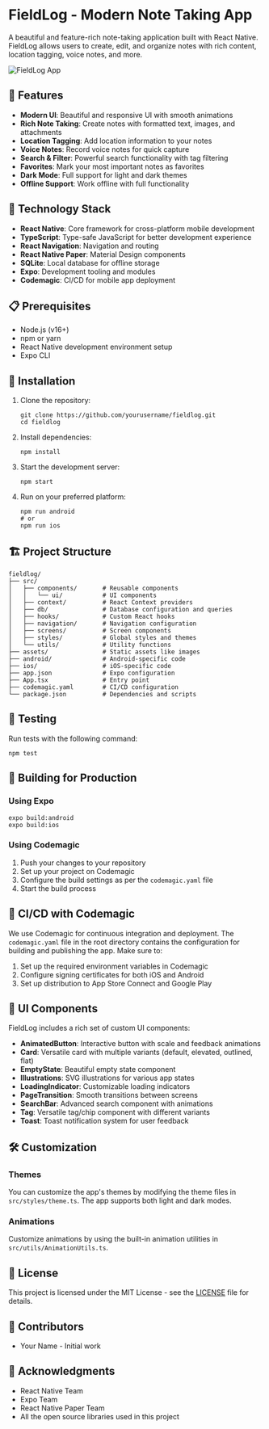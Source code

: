 # FieldLog - Modern Note Taking App

A beautiful and feature-rich note-taking application built with React Native. FieldLog allows users to create, edit, and organize notes with rich content, location tagging, voice notes, and more.

![FieldLog App](./screenshots/app-preview.png)

## 🌟 Features

- **Modern UI**: Beautiful and responsive UI with smooth animations
- **Rich Note Taking**: Create notes with formatted text, images, and attachments
- **Location Tagging**: Add location information to your notes
- **Voice Notes**: Record voice notes for quick capture
- **Search & Filter**: Powerful search functionality with tag filtering
- **Favorites**: Mark your most important notes as favorites
- **Dark Mode**: Full support for light and dark themes
- **Offline Support**: Work offline with full functionality

## 🚀 Technology Stack

- **React Native**: Core framework for cross-platform mobile development
- **TypeScript**: Type-safe JavaScript for better development experience
- **React Navigation**: Navigation and routing
- **React Native Paper**: Material Design components
- **SQLite**: Local database for offline storage
- **Expo**: Development tooling and modules
- **Codemagic**: CI/CD for mobile app deployment

## 📋 Prerequisites

- Node.js (v16+)
- npm or yarn
- React Native development environment setup
- Expo CLI

## 🔧 Installation

1. Clone the repository:
   ```
   git clone https://github.com/yourusername/fieldlog.git
   cd fieldlog
   ```

2. Install dependencies:
   ```
   npm install
   ```

3. Start the development server:
   ```
   npm start
   ```

4. Run on your preferred platform:
   ```
   npm run android
   # or
   npm run ios
   ```

## 🏗️ Project Structure

```
fieldlog/
├── src/
│   ├── components/       # Reusable components
│   │   └── ui/           # UI components
│   ├── context/          # React Context providers
│   ├── db/               # Database configuration and queries
│   ├── hooks/            # Custom React hooks
│   ├── navigation/       # Navigation configuration
│   ├── screens/          # Screen components
│   ├── styles/           # Global styles and themes
│   └── utils/            # Utility functions
├── assets/               # Static assets like images
├── android/              # Android-specific code
├── ios/                  # iOS-specific code
├── app.json              # Expo configuration
├── App.tsx               # Entry point
├── codemagic.yaml        # CI/CD configuration
└── package.json          # Dependencies and scripts
```

## 🧪 Testing

Run tests with the following command:

```
npm test
```

## 📱 Building for Production

### Using Expo

```
expo build:android
expo build:ios
```

### Using Codemagic

1. Push your changes to your repository
2. Set up your project on Codemagic
3. Configure the build settings as per the `codemagic.yaml` file
4. Start the build process

## 🔄 CI/CD with Codemagic

We use Codemagic for continuous integration and deployment. The `codemagic.yaml` file in the root directory contains the configuration for building and publishing the app. Make sure to:

1. Set up the required environment variables in Codemagic
2. Configure signing certificates for both iOS and Android
3. Set up distribution to App Store Connect and Google Play

## 🎨 UI Components

FieldLog includes a rich set of custom UI components:

- **AnimatedButton**: Interactive button with scale and feedback animations
- **Card**: Versatile card with multiple variants (default, elevated, outlined, flat)
- **EmptyState**: Beautiful empty state component
- **Illustrations**: SVG illustrations for various app states
- **LoadingIndicator**: Customizable loading indicators
- **PageTransition**: Smooth transitions between screens
- **SearchBar**: Advanced search component with animations
- **Tag**: Versatile tag/chip component with different variants
- **Toast**: Toast notification system for user feedback

## 🛠️ Customization

### Themes

You can customize the app's themes by modifying the theme files in `src/styles/theme.ts`. The app supports both light and dark modes.

### Animations

Customize animations by using the built-in animation utilities in `src/utils/AnimationUtils.ts`.

## 📝 License

This project is licensed under the MIT License - see the [LICENSE](LICENSE) file for details.

## 👥 Contributors

- Your Name - Initial work

## 🙏 Acknowledgments

- React Native Team
- Expo Team
- React Native Paper Team
- All the open source libraries used in this project

